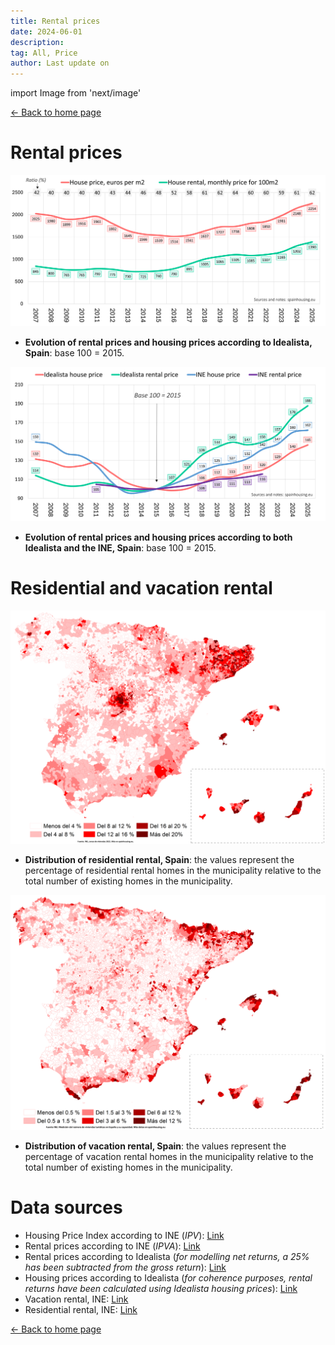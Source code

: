 ```yaml
---
title: Rental prices
date: 2024-06-01
description:
tag: All, Price
author: Last update on
---
```


import Image from 'next/image'

<div class="meta-line"><a class="meta-back" href="/">← Back to home page</a></div>

# Rental prices

[![Evolución precio alquiler de la vivienda](/images/rentprice1.png)](/images/rentprice1.png)

- **Evolution of rental prices and housing prices according to Idealista, Spain**: base 100 = 2015.

[![Indice precio alquiler y compra](/images/rentprice2.png)](/images/rentprice2.png)

- **Evolution of rental prices and housing prices according to both Idealista and the INE, Spain**: base 100 = 2015.

# Residential and vacation rental

[![Land scarcity](/images/residentialmap.png)](/images/residentialmap.png)

- **Distribution of residential rental, Spain**: the values represent the percentage of residential rental homes in the municipality relative to the total number of existing homes in the municipality.

[![Land scarcity](/images/vacationalmap.png)](/images/vacationalmap.png)

- **Distribution of vacation rental, Spain**: the values represent the percentage of vacation rental homes in the municipality relative to the total number of existing homes in the municipality.

# Data sources

- Housing Price Index according to INE (_IPV_): [Link](https://www.ine.es/dyngs/INEbase/en/operacion.htm?c=Estadistica_C&cid=1254736152838&menu=resultados&idp=1254735976607)
- Rental prices according to INE (_IPVA_): [Link](https://www.ine.es/experimental/ipva/experimental_precios_vivienda_alquiler.htm)
- Rental prices according to Idealista (_for modelling net returns, a 25% has been subtracted from the gross return_): [Link](https://www.idealista.com/sala-de-prensa/informes-precio-vivienda/alquiler/)
- Housing prices according to Idealista (_for coherence purposes, rental returns have been calculated using Idealista housing prices_): [Link](https://www.idealista.com/sala)
- Vacation rental, INE: [Link](https://www.ine.es/experimental/viv_turistica/exp_viv_turistica_tablas.htm)
- Residential rental, INE: [Link](https://www.ine.es/censos2011/tablas/Inicio.do)


<div class="meta-line"><a class="meta-back" href="/">← Back to home page</a></div>
